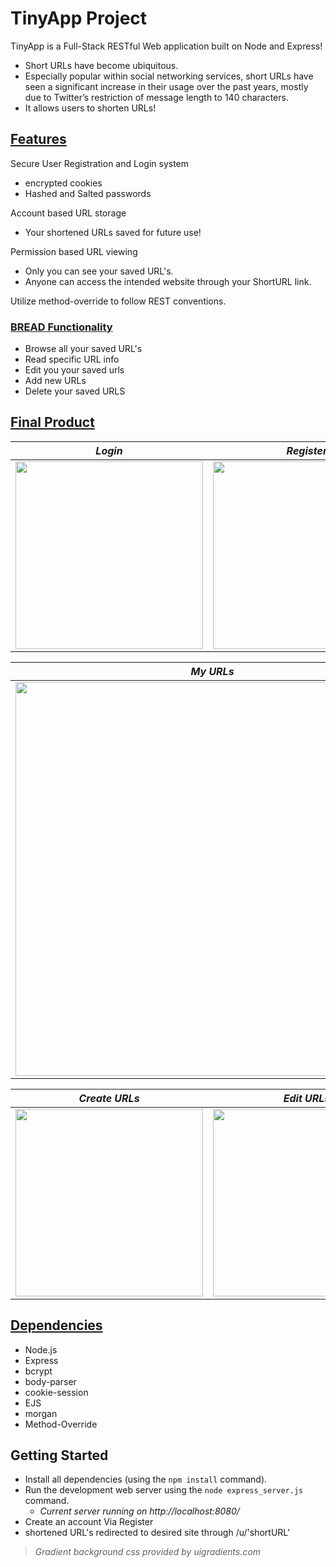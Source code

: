 # TinyApp Project

TinyApp is a Full-Stack RESTful Web application built on Node and Express!
* Short URLs have become ubiquitous.
* Especially popular within social networking services, short URLs have seen a significant increase in their usage over the past years, mostly due to Twitter’s restriction of message length to 140 characters. 
* It allows users to shorten URLs!

## <ins>Features</ins>
 Secure User Registration and Login system
  * encrypted cookies
  * Hashed and Salted passwords

 Account based URL storage
  * Your shortened URLs saved for future use!

Permission based URL viewing
  * Only you can see your saved URL's.
  * Anyone can access the intended website through your ShortURL link.

Utilize method-override to follow REST conventions.

### <ins>BREAD Functionality</ins>
* Browse all your saved URL's
* Read specific URL info
* Edit you your saved urls
* Add new URLs
* Delete your saved URLS

## <ins>Final Product</ins>



| *Login*      | *Register*      |
|------------|-------------|
| <img src=https://user-images.githubusercontent.com/52307383/111716095-f243f800-881a-11eb-9333-27eb7cd280ab.png width="300">| <img src=https://user-images.githubusercontent.com/52307383/111716127-fec85080-881a-11eb-896d-cf01a00eb675.png width="300"> |


| *My URLs*   | 
|------------|
| <img src=https://user-images.githubusercontent.com/52307383/111716159-0e479980-881b-11eb-8ffd-d6d0d1731363.png width="630"> |


| *Create URLs*     | *Edit URLs*      |
|------------|-------------|
| <img src=https://user-images.githubusercontent.com/52307383/111716245-38995700-881b-11eb-95a1-33698abcee58.png width="300"> | <img src=https://user-images.githubusercontent.com/52307383/111716270-46e77300-881b-11eb-9c7e-547bd2b31f15.png width="300"> |








## <ins>Dependencies</ins> 

- Node.js
- Express
- bcrypt
- body-parser
- cookie-session
- EJS
- morgan
- Method-Override

## Getting Started

- Install all dependencies (using the `npm install` command).
- Run the development web server using the `node express_server.js` command.
  * *Current server running on http://localhost:8080/*
- Create an account Via Register
- shortened URL's redirected to desired site through /u/'shortURL'


> *Gradient background css provided by uigradients.com*
